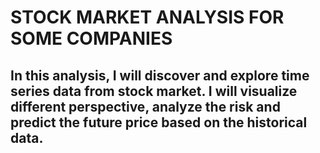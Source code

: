 # STOCK MARKET ANALYSIS FOR SOME COMPANIES

## In this analysis, I will discover and explore time series data from stock market. I will visualize different perspective, analyze the risk and predict the future price based on the historical data.
